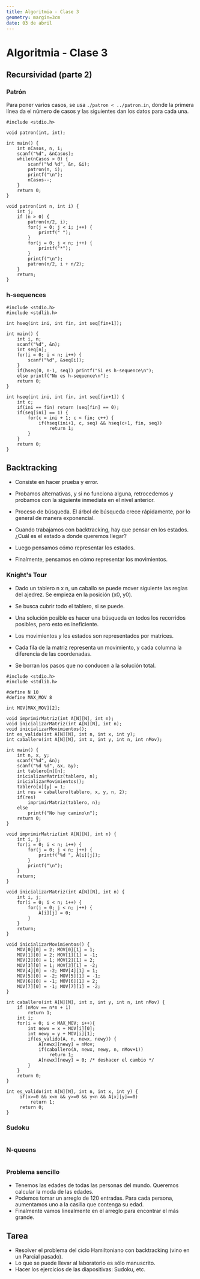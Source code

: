 ```yaml
---
title: Algoritmia - Clase 3
geometry: margin=3cm
date: 03 de abril
---
```

# Algoritmia - Clase 3

## Recursividad (parte 2)

### Patrón

Para poner varios casos, se usa `./patron < ../patron.in`, donde la primera línea da el número de casos y las siguientes dan los datos para cada una.

~~~{#patron .c}
#include <stdio.h>

void patron(int, int);

int main() {
    int nCasos, n, i;
    scanf("%d", &nCasos);
    while(nCasos > 0) {
        scanf("%d %d", &n, &i);
        patron(n, i);
        printf("\n");
        nCasos--;
    }
    return 0;
}

void patron(int n, int i) {
    int j;
    if (n > 0) {
        patron(n/2, i);
        for(j = 0; j < i; j++) {
            printf(" ");
        }
        for(j = 0; j < n; j++) {
            printf("*");
        }
        printf("\n");
        patron(n/2, i + n/2);
    }
    return;
}
~~~

### h-sequences

~~~{#hseqclase .c}
#include <stdio.h>
#include <stdlib.h>

int hseq(int ini, int fin, int seq[fin+1]);

int main() {
    int i, n;
    scanf("%d", &n);
    int seq[n];
    for(i = 0; i < n; i++) {
        scanf("%d", &seq[i]);
    }
    if(hseq(0, n-1, seq)) printf("Si es h-sequence\n");
    else printf("No es h-sequence\n");
    return 0;
}

int hseq(int ini, int fin, int seq[fin+1]) {
    int c;
    if(ini == fin) return (seq[fin] == 0);
    if(seq[ini] == 1) {
        for(c = ini + 1; c < fin; c++) {
            if(hseq(ini+1, c, seq) && hseq(c+1, fin, seq))
                return 1;
        }
    }
    return 0;
}
~~~

## Backtracking

- Consiste en hacer prueba y error.
- Probamos alternativas, y si no funciona alguna, retrocedemos y probamos con la siguiente inmediata en el nivel anterior.
- Proceso de búsqueda. El árbol de búsqueda crece rápidamente, por lo general de manera exponencial.

- Cuando trabajamos con backtracking, hay que pensar en los estados. ¿Cuál es el estado a donde queremos llegar?
- Luego pensamos cómo representar los estados.
- Finalmente, pensamos en cómo representar los movimientos.

### Knight's Tour

- Dado un tablero n x n, un caballo se puede mover siguiente las reglas del ajedrez. Se empieza en la posición (x0, y0).
- Se busca cubrir todo el tablero, si se puede.
- Una solución posible es hacer una búsqueda en todos los recorridos posibles, pero esto es ineficiente.

- Los movimientos y los estados son representados por matrices.
- Cada fila de la matriz representa un movimiento, y cada columna la diferencia de las coordenadas.
- Se borran los pasos que no conducen a la solución total.

~~~{#knight .c}
#include <stdio.h>
#include <stdlib.h>

#define N 10
#define MAX_MOV 8

int MOV[MAX_MOV][2];

void imprimirMatriz(int A[N][N], int n);
void inicializarMatriz(int A[N][N], int n);
void inicializarMovimientos();
int es_valido(int A[N][N], int n, int x, int y);
int caballero(int A[N][N], int x, int y, int n, int nMov);

int main() {
    int n, x, y;
    scanf("%d", &n);
    scanf("%d %d", &x, &y);
    int tablero[n][n];
    inicializarMatriz(tablero, n);
    inicializarMovimientos();
    tablero[x][y] = 1;
    int res = caballero(tablero, x, y, n, 2);
    if(res)
        imprimirMatriz(tablero, n);
    else
        printf("No hay camino\n");
    return 0;
}

void imprimirMatriz(int A[N][N], int n) {
    int i, j;
    for(i = 0; i < n; i++) {
        for(j = 0; j < n; j++) {
            printf("%d ", A[i][j]);
        }
        printf("\n");
    }
    return;
}

void inicializarMatriz(int A[N][N], int n) {
    int i, j;
    for(i = 0; i < n; i++) {
        for(j = 0; j < n; j++) {
            A[i][j] = 0;
        }
    }
    return;
}

void inicializarMovimientos() {
    MOV[0][0] = 2; MOV[0][1] = 1;
    MOV[1][0] = 2; MOV[1][1] = -1;
    MOV[2][0] = 1; MOV[2][1] = 2;
    MOV[3][0] = 1; MOV[3][1] = -2;
    MOV[4][0] = -2; MOV[4][1] = 1;
    MOV[5][0] = -2; MOV[5][1] = -1;
    MOV[6][0] = -1; MOV[6][1] = 2;
    MOV[7][0] = -1; MOV[7][1] = -2;
}

int caballero(int A[N][N], int x, int y, int n, int nMov) {
    if (nMov == n*n + 1)
        return 1;
    int i;
    for(i = 0; i < MAX_MOV; i++){
        int newx = x + MOV[i][0];
        int newy = y + MOV[i][1];
        if(es_valido(A, n, newx, newy)) {
            A[newx][newy] = nMov;
            if(caballero(A, newx, newy, n, nMov+1))
                return 1;
            A[newx][newy] = 0; /* deshacer el cambio */
        }
    }
    return 0;
}

int es_valido(int A[N][N], int n, int x, int y) {
     if(x>=0 && x<n && y>=0 && y<n && A[x][y]==0)
         return 1;
     return 0;
}
~~~

### Sudoku

~~~{#sudoku .c}

~~~

### N-queens

~~~{#nqueens .c}

~~~

### Problema sencillo

- Tenemos las edades de todas las personas del mundo. Queremos calcular la moda de las edades.
- Podemos tomar un arreglo de 120 entradas. Para cada persona, aumentamos uno a la casilla que contenga su edad.
- Finalmente vamos linealmente en el arreglo para encontrar el más grande.

## Tarea

- Resolver el problema del ciclo Hamiltoniano con backtracking (vino en un Parcial pasado).
- Lo que se puede llevar al laboratorio es sólo manuscrito.
- Hacer los ejercicios de las diapositivas: Sudoku, etc.
